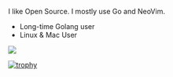 I like Open Source. I mostly use Go and NeoVim.

- Long-time Golang user
- Linux & Mac User  

![](http://github-profile-summary-cards.vercel.app/api/cards/profile-details?username=iyoshiha&theme=algolia)

[![trophy](https://github-profile-trophy.vercel.app/?username=iyoshiha&theme=onedark&column=7)](https://github.com/ryo-ma/github-profile-trophy)
